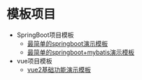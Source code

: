 # 模板项目

- SpringBoot项目模板
  - [最简单的springboot演示模板](/huhuiyu.springbase.template/README.md)
  - [最简单的springboot+mybatis演示模板](/huhuiyu.springmybatis.template/README.md)
- vue项目模板
  - [vue2基础功能演示模板](/vue2-template-project/README.md)
